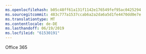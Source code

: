 ```yaml
---
ms.openlocfilehash: b05c48ff61a131f1142e176549fef95ac0425294
ms.sourcegitcommit: 483c777a1537ccab6a2a2da6a5d1fe4470dd0e7e
ms.translationtype: MT
ms.contentlocale: de-DE
ms.lasthandoff: 06/19/2019
ms.locfileid: "61530191"
---
```

Office 365